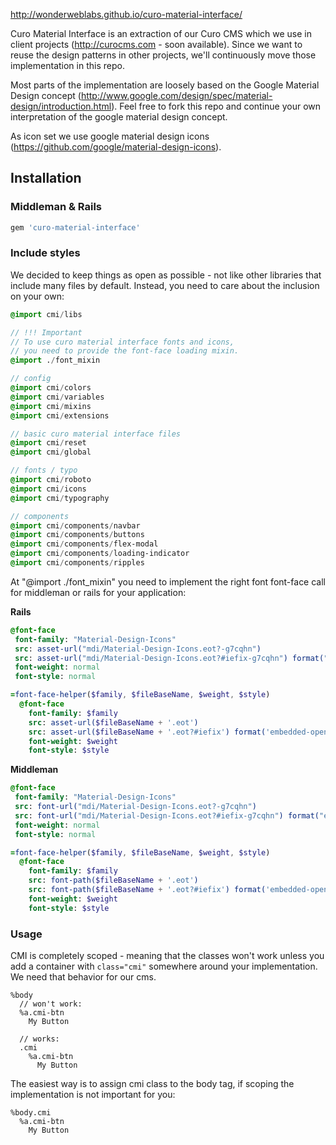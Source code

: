 http://wonderweblabs.github.io/curo-material-interface/

Curo Material Interface is an extraction of our Curo CMS which we use in client projects (http://curocms.com - soon available). Since we want to reuse the design patterns in other projects, we'll continuously move those implementation in this repo.

Most parts of the implementation are loosely based on the Google Material Design concept (http://www.google.com/design/spec/material-design/introduction.html). Feel free to fork this repo and continue your own interpretation of the google material design concept.

As icon set we use google material design icons (https://github.com/google/material-design-icons).

## Installation

### Middleman & Rails

```ruby
gem 'curo-material-interface'
```

### Include styles

We decided to keep things as open as possible - not like other libraries that include many files by default. Instead, you need to care about the inclusion on your own:

```sass
@import cmi/libs

// !!! Important
// To use curo material interface fonts and icons,
// you need to provide the font-face loading mixin.
@import ./font_mixin

// config
@import cmi/colors
@import cmi/variables
@import cmi/mixins
@import cmi/extensions

// basic curo material interface files
@import cmi/reset
@import cmi/global

// fonts / typo
@import cmi/roboto
@import cmi/icons
@import cmi/typography

// components
@import cmi/components/navbar
@import cmi/components/buttons
@import cmi/components/flex-modal
@import cmi/components/loading-indicator
@import cmi/components/ripples
```

At "@import ./font_mixin" you need to implement the right font font-face call for middleman or rails for your application:

**Rails**

```sass
@font-face
 font-family: "Material-Design-Icons"
 src: asset-url("mdi/Material-Design-Icons.eot?-g7cqhn")
 src: asset-url("mdi/Material-Design-Icons.eot?#iefix-g7cqhn") format("embedded-opentype"), asset-url("mdi/Material-Design-Icons.woff?-g7cqhn") format("woff"), asset-url("mdi/Material-Design-Icons.ttf?-g7cqhn") format("truetype"), asset-url("mdi/Material-Design-Icons.svg?-g7cqhn#Material-Design-Icons") format("svg")
 font-weight: normal
 font-style: normal

=font-face-helper($family, $fileBaseName, $weight, $style)
  @font-face
    font-family: $family
    src: asset-url($fileBaseName + '.eot')
    src: asset-url($fileBaseName + '.eot?#iefix') format('embedded-opentype'), asset-url($fileBaseName + '.woff') format('woff'), asset-url($fileBaseName + '.ttf') format('truetype'), asset-url($fileBaseName + '.svg#robotothin') format('svg')
    font-weight: $weight
    font-style: $style
```


**Middleman**

```sass
@font-face
 font-family: "Material-Design-Icons"
 src: font-url("mdi/Material-Design-Icons.eot?-g7cqhn")
 src: font-url("mdi/Material-Design-Icons.eot?#iefix-g7cqhn") format("embedded-opentype"), font-url("mdi/Material-Design-Icons.woff?-g7cqhn") format("woff"), font-url("mdi/Material-Design-Icons.ttf?-g7cqhn") format("truetype"), font-url("mdi/Material-Design-Icons.svg?-g7cqhn#Material-Design-Icons") format("svg")
 font-weight: normal
 font-style: normal

=font-face-helper($family, $fileBaseName, $weight, $style)
  @font-face
    font-family: $family
    src: font-path($fileBaseName + '.eot')
    src: font-path($fileBaseName + '.eot?#iefix') format('embedded-opentype'), font-path($fileBaseName + '.woff') format('woff'), font-path($fileBaseName + '.ttf') format('truetype'), font-path($fileBaseName + '.svg#robotothin') format('svg')
    font-weight: $weight
    font-style: $style
```

### Usage

CMI is completely scoped - meaning that the classes won't work unless you add a container with ```class="cmi"``` somewhere around your implementation. We need that behavior for our cms.

```haml
%body
  // won't work:
  %a.cmi-btn
    My Button

  // works:
  .cmi
    %a.cmi-btn
      My Button
```

The easiest way is to assign cmi class to the body tag, if scoping the implementation is not important for you:

```haml
%body.cmi
  %a.cmi-btn
    My Button
```
